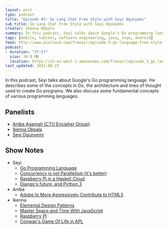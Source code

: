 ```yaml
---
layout: post
type: podcast
title: "Episode #3: Go Lang Chat Free Style with Seyi Ogunyemi"
sub_title: Go Lang Chat Free Style with Seyi Ogunyemi
creator: Ikenna Okpala
summary: In this podcast, Seyi talks about Google's Go programming language. He describes some of the concepts in Go, the architecture and lines of thought used to create Go programs. We also discuss some fundamental concepts of various programming languages.
tags: [mobile, tablets, software engineering, java, inye, android]
feed: http://www.mixcloud.com/freeair/episode-3-go-language-free-style-with-seyi-ogunyemi/
podcast:
- duration: "37:57"
  size: 34.8 MB
  location: https://s3-eu-west-1.amazonaws.com/freeair/episode_3_go_lang.mp3
last_updated: 2012-08-22
---
```


In this podcast, Seyi talks about Google's Go programming language. He describes some of the concepts in Go, the architecture and lines of thought used to create Go programs. We also discuss some fundamental concepts of various programming languages.

Panelists
---------
* [Anibe Agamah (CTO Encipher Group)](http://twitter.com/anibe)
* [Ikenna Okpala](http://www.ikennaokpala.com)
* [Seyi Ogunyemi](http://micrypt.com)

Show Notes
----------
* Seyi
  * [Go Programming Language](http://golang.org/)
  * [Concurrency is not Parallelism (it's better)](http://concur.rspace.googlecode.com/hg/talk/concur.html)
  * [Raspberry Pi in a Haskell Cloud](http://alenribic.com/writings/post/raspberry-pi-in-a-haskell-cloud)
  * [Django's future, and Python 3](https://www.djangoproject.com/weblog/2012/mar/13/py3k/)
* Anibe
  * [Adobe to More Aggressively Contribute to HTML5](http://blogs.adobe.com/conversations/2011/11/flash-focus.html)
* Ikenna
  * [Elemental Design Patterns](http://www.amazon.com/Elemental-Design-Patterns-Jason-Smith/dp/0321711920)
  * [Master Space and Time With JavaScript](http://www.noelrappin.com/railsrx/2012/5/7/welcome.html)
  * [Raspberry PI](http://www.raspberrypi.org/)
  * [Conway's Game Of Life in APL](http://www.youtube.com/watch?v=a9xAKttWgP4)
